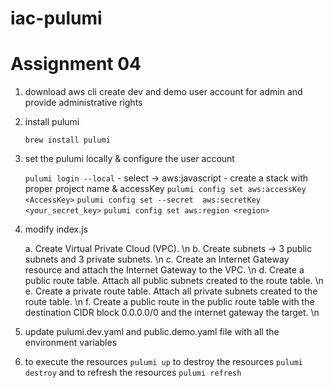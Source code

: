 # iac-pulumi

# Assignment 04

1.  download aws cli
    create dev and demo user account for admin and provide administrative rights

2. install pulumi

    ```brew install pulumi```

3. set the pulumi locally & configure the user account

    ```pulumi login --local```
       - select -> aws:javascript
           - create a stack with proper project name & accessKey
    ```pulumi config set aws:accessKey <AccessKey>```
    ```pulumi config set --secret  aws:secretKey <your_secret_key>```
    ```pulumi config set aws:region <region>```

4. modify index.js

    a. Create Virtual Private Cloud (VPC). \n
    b. Create subnets -> 3 public subnets and 3 private subnets. \n
    c. Create an Internet Gateway resource and attach the Internet Gateway to the VPC. \n
    d. Create a public route table. Attach all public subnets created to the route table. \n
    e. Create a private route table. Attach all private subnets created to the route table. \n
    f. Create a public route in the public route table with the destination CIDR block 0.0.0.0/0 and the internet gateway the target. \n

5. update pulumi.dev.yaml and public.demo.yaml file with all the environment variables

6. to execute the resources
    ```pulumi up```
    to destroy the resources
    ```pulumi destroy```
    and to refresh the resources
    ```pulumi refresh```